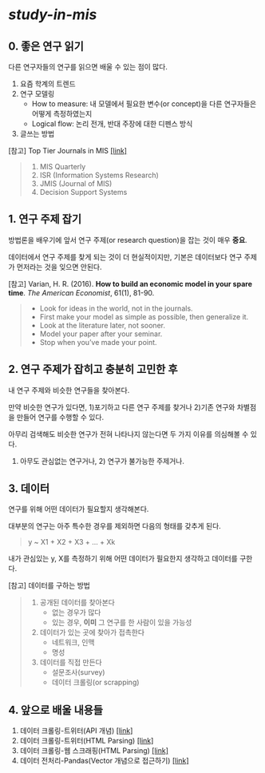 # *study-in-mis*

## 0. 좋은 연구 읽기

다른 연구자들의 연구를 읽으면 배울 수 있는 점이 많다.

1. 요즘 학계의 트렌드
2. 연구 모델링
    - How to measure: 내 모델에서 필요한 변수(or concept)을 다른 연구자들은 어떻게 측정하였는지
    - Logical flow: 논리 전개, 반대 주장에 대한 디펜스 방식
3. 글쓰는 방법

[참고] Top Tier Journals in MIS [[link]](https://www.scimagojr.com/journalrank.php?category=1404)
> 1. MIS Quarterly
> 2. ISR (Information Systems Research)
> 3. JMIS (Journal of MIS)
> 4. Decision Support Systems

## 1. 연구 주제 잡기

방법론을 배우기에 앞서 연구 주제(or research question)을 잡는 것이 매우 **중요**.

데이터에서 연구 주제를 찾게 되는 것이 더 현실적이지만, 기본은 데이터보다 연구 주제가 먼저라는 것을 잊으면 안된다.

[참고] Varian, H. R. (2016). **How to build an economic model in your spare time**. *The American Economist*, 61(1), 81-90.
> - Look for ideas in the world, not in the journals.
> - First make your model as simple as possible, then generalize it.
> - Look at the literature later, not sooner.
> - Model your paper after your seminar.
> - Stop when you’ve made your point.

## 2. 연구 주제가 잡히고 충분히 고민한 후

내 연구 주제와 비슷한 연구들을 찾아본다.

만약 비슷한 연구가 있다면, 1)포기하고 다른 연구 주제를 찾거나 2)기존 연구와 차별점을 만들어 연구를 수행할 수 있다.

아무리 검색해도 비슷한 연구가 전혀 나타나지 않는다면 두 가지 이유를 의심해볼 수 있다.

1) 아무도 관심없는 연구거나, 2) 연구가 불가능한 주제거나.

## 3. 데이터

연구를 위해 어떤 데이터가 필요할지 생각해본다.

대부분의 연구는 아주 특수한 경우를 제외하면 다음의 형태를 갖추게 된다.

> y ~ X1 + X2 + X3 + ... + Xk

내가 관심있는 y, X를 측정하기 위해 어떤 데이터가 필요한지 생각하고 데이터를 구한다.

[참고] 데이터를 구하는 방법
> 1. 공개된 데이터를 찾아본다
>     - 없는 경우가 많다
>     - 있는 경우, **이미** 그 연구를 한 사람이 있을 가능성
> 2. 데이터가 있는 곳에 찾아가 접촉한다
>     - 네트워크, 인맥
>     - 명성
> 3. 데이터를 직접 만든다
>     - 설문조사(survey)
>     - 데이터 크롤링(or scrapping)

## 4. 앞으로 배울 내용들

1. 데이터 크롤링-트위터(API 개념) [[link]](https://github.com/jaehwan-dev/study-in-mis/blob/master/Twitter-API.md)
2. 데이터 크롤링-트위터(HTML Parsing) [[link]](https://github.com/jaehwan-dev/study-in-mis/blob/master/Twitter-got.md)
3. 데이터 크롤링-웹 스크래핑(HTML Parsing) [[link]]()
4. 데이터 전처리-Pandas(Vector 개념으로 접근하기) [[link]]()
